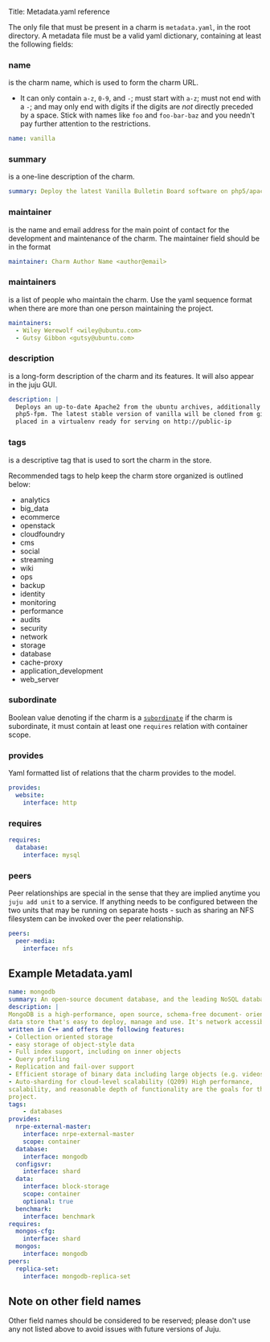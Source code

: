 Title: Metadata.yaml reference

The only file that must be present in a charm is `metadata.yaml`, in the root
directory. A metadata file must be a valid yaml dictionary, containing at least
the following fields:

### name
is the charm name, which is used to form the charm URL.

  - It can only contain `a-z`, `0-9`, and `-`; must start with `a-z`; must not
    end with a `-`; and may only end with digits if the digits are _not_
    directly preceded by a space. Stick with names like `foo` and `foo-bar-baz`
    and you needn't pay further attention to the restrictions.

```yaml
name: vanilla
```

### summary

is a one-line description of the charm.

```yaml
summary: Deploy the latest Vanilla Bulletin Board software on php5/apache
```

### maintainer

is the name and email address for the main point of contact
for the development and maintenance of the charm. The maintainer field
should be in the format

```yaml
maintainer: Charm Author Name <author@email>
```

### maintainers
is a list of people who maintain the charm. Use the yaml
sequence format when there are more than one person maintaining the project.

```yaml
maintainers:
  - Wiley Werewolf <wiley@ubuntu.com>
  - Gutsy Gibbon <gutsy@ubuntu.com>
```
### description

is a long-form description of the charm and its features.
It will also appear in the juju GUI.

```yaml
description: |
  Deploys an up-to-date Apache2 from the ubuntu archives, additionally configures
  php5-fpm. The latest stable version of vanilla will be cloned from github and
  placed in a virtualenv ready for serving on http://public-ip
```

### tags

is a descriptive tag that is used to sort the charm in the store.

Recommended tags to help keep the charm store organized is outlined below:

- analytics
- big_data
- ecommerce
- openstack
- cloudfoundry
- cms
- social
- streaming
- wiki
- ops
- backup
- identity
- monitoring
- performance
- audits
- security
- network
- storage
- database
- cache-proxy
- application_development
- web_server


### subordinate
Boolean value denoting if the charm is a [`subordinate`](#TODO) if the charm is
subordinate, it must contain at least one `requires` relation with container
scope.

### provides

Yaml formatted list of relations that the charm provides to the model.

```yaml
provides:
  website:
    interface: http
```

### requires

```yaml
requires:
  database:
    interface: mysql
```

### peers

Peer relationships are special in the sense that they are implied anytime you
`juju add unit` to a service. If anything needs to be configured between the two
units that may be running on separate hosts - such as sharing an NFS filesystem
can be invoked over the peer relationship.

```yaml
peers:
  peer-media:
    interface: nfs
```

## Example Metadata.yaml

  ```yaml
name: mongodb
summary: An open-source document database, and the leading NoSQL database
description: |
  MongoDB is a high-performance, open source, schema-free document- oriented
  data store that's easy to deploy, manage and use. It's network accessible,
  written in C++ and offers the following features:  
  - Collection oriented storage
  - easy storage of object-style data
  - Full index support, including on inner objects
  - Query profiling
  - Replication and fail-over support
  - Efficient storage of binary data including large objects (e.g. videos)
  - Auto-sharding for cloud-level scalability (Q209) High performance,
  scalability, and reasonable depth of functionality are the goals for the
  project.
  tags:
      - databases
  provides:
    nrpe-external-master:
      interface: nrpe-external-master
      scope: container
    database:
      interface: mongodb
    configsvr:
      interface: shard
    data:
      interface: block-storage
      scope: container
      optional: true
    benchmark:
      interface: benchmark
  requires:
    mongos-cfg:
      interface: shard
    mongos:
      interface: mongodb
  peers:
    replica-set:
      interface: mongodb-replica-set
  ```

## Note on other field names

  Other field names should be considered to be reserved; please don't use any not
  listed above to avoid issues with future versions of Juju.
